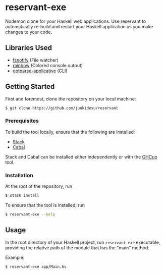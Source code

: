 # reservant-exe

Nodemon clone for your Haskell web applications. Use reservant to automatically re-build and restart your Haskell application as you make changes to your code.

## Libraries Used

- [fsnotify](https://hackage-content.haskell.org/package/fsnotify-0.4.4.0) (File watcher)
- [rainbow](https://hackage.haskell.org/package/rainbow) (Colored console output)
- [optparse-applicative](https://hackage.haskell.org/package/optparse-applicative) (CLI)

## Getting Started

First and foremost, clone the repository on your local machine:

```sh
$ git clone https://github.com/junkidesu/reservant
```

### Prerequisites

To build the tool locally, ensure that the following are installed:

- [Stack](https://docs.haskellstack.org/en/stable/)
- [Cabal](https://cabal.readthedocs.io/en/stable/)

Stack and Cabal can be installed either independently or with the [GHCup](https://www.haskell.org/ghcup/) tool.

### Installation

At the root of the repository, run

```sh
$ stack install
```

To ensure that the tool is installed, run

```sh
$ reservant-exe --help
```

## Usage

In the root directory of your Haskell project, run `reservant-exe` executable, providing the relative path of the module that has the "main" method.

Example:

```sh
$ reservant-exe app/Main.hs
```
